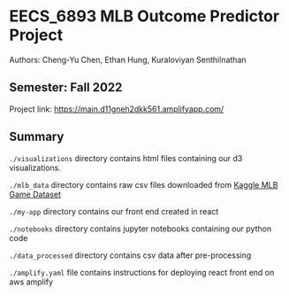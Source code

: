 # EECS_6893 MLB Outcome Predictor Project
Authors: Cheng-Yu Chen, Ethan Hung, Kuraloviyan Senthilnathan

Semester: Fall 2022
-----

Project link: https://main.d11gneh2dkk561.amplifyapp.com/

## Summary
`./visualizations` directory contains html files containing our d3 visualizations.

`./mlb_data` directory contains raw csv files downloaded from [Kaggle MLB Game Dataset](https://www.kaggle.com/datasets/josephvm/mlb-game-data)

`./my-app` directory contains our front end created in react

`./notebooks` directory contains jupyter notebooks containing our python code

`./data_processed` directory contains csv data after pre-processing

`./amplify.yaml` file contains instructions for deploying react front end on aws amplify
